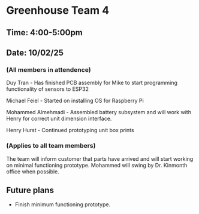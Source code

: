 # Greenhouse Team 4
## Time: 4:00-5:00pm
## Date: 10/02/25
### (All members in attendence)
Duy Tran - Has finished PCB assembly for Mike to start programming functionality of sensors to ESP32

Michael Feiel - Started on installing OS for Raspberry Pi

Mohammed Almehmadi - Assembled battery subsystem and will work with Henry for correct unit dimension interface. 

Henry Hurst - Continued prototyping unit box prints

### (Applies to all team members)

The team will inform customer that parts have arrived and will start working on minimal functioning prototype. Mohammed will swing by Dr. Kinmonth office when possible. 

## Future plans

* Finish minimum functioning prototype.
